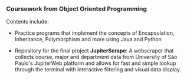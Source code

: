 ### Coursework from Object Oriented Programming

Contents include:
- Practice programs that implement the concepts of Encapsulation, Inheritance, Polymorphism and more using Java and Python

- Repository for the final project __JupiterScrape__: A webscraper that collects course, major and department data from University of São Paulo's JupiterWeb platform and allows for fast and simple lookup through the terminal with interactive filtering and visual data display.